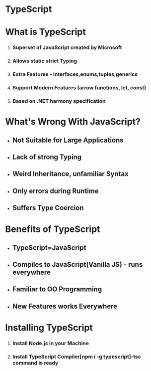 # TypeScript

<h1>What is TypeScript</h1>
<ol>
<li>
<h3>Superset of JavaScript created by Microsoft</h3></li>
<li>
<h3>Allows static strict Typing</h3></li>
<li>
<h3> Extra Features - interfaces,enums,tuples,generics</h3></li>
<li>
<h3>Support Modern Features (arrow functions, let, const)</h3></li>
<li>
<h3>Based on .NET harmony specification</h3>
</li>
</ol>
<h1> What's Wrong With JavaScript?</h1>
<ul>
<li><h2>Not Suitable for Large Applications</h2></li>
<li><h2>Lack of  strong Typing</h2></li>
<li><h2>Weird Inheritance, unfamiliar Syntax</h2></li>
<li><h2>Only errors during Runtime</h2></li>
<li><h2>Suffers Type Coercion</h2></li>
</ul>

<h1>Benefits of TypeScript</h1>
<ul>
<li><h2>TypeScript=JavaScript</h2></li>
<li><h2>Compiles to JavaScript(Vanilla JS) - runs everywhere</h2></li>
<li><h2>Familiar to OO Programming</h2></li>
<li><h2>New Features works Everywhere</h2></li>
</ul>

<h1>Installing TypeScript</h1>
<ol>
<li><h3>Install Node.js in your Machine</h3></li>
<li><h3>Install TypeScript Compiler[npm i -g typescript]-tsc command is ready</h3></li>
</ol>
